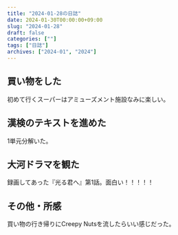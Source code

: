 ```yaml
---
title: "2024-01-28の日誌"
date: 2024-01-30T00:00:00+09:00
slug: "2024-01-28"
draft: false
categories: [""]
tags: ["日誌"]
archives: ["2024-01", "2024"]
---
```

## 買い物をした

初めて行くスーパーはアミューズメント施設なみに楽しい。

## 漢検のテキストを進めた

1単元分解いた。

## 大河ドラマを観た

録画してあった『光る君へ』第1話。面白い！！！！！

## その他・所感

買い物の行き帰りにCreepy Nutsを流したらいい感じだった。
